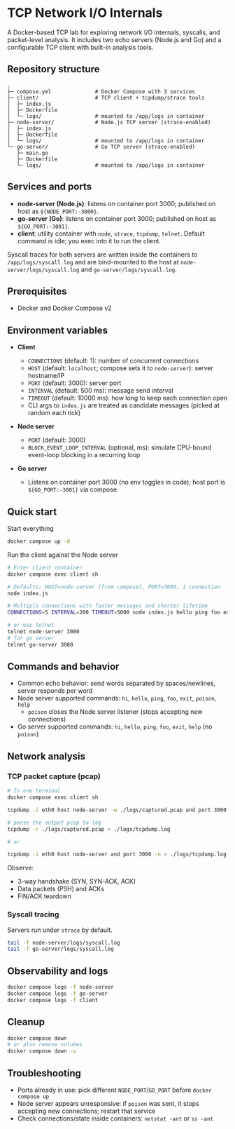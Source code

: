 # TCP Network I/O Internals

A Docker-based TCP lab for exploring network I/O internals, syscalls, and packet-level analysis. It includes two echo servers (Node.js and Go) and a configurable TCP client with built-in analysis tools.

## Repository structure

```text
.
├─ compose.yml              # Docker Compose with 3 services
├─ client/                  # TCP client + tcpdump/strace tools
│  ├─ index.js
│  ├─ Dockerfile
│  └─ logs/                 # mounted to /app/logs in container
├─ node-server/             # Node.js TCP server (strace-enabled)
│  ├─ index.js
│  ├─ Dockerfile
│  └─ logs/                 # mounted to /app/logs in container
└─ go-server/               # Go TCP server (strace-enabled)
   ├─ main.go
   ├─ Dockerfile
   └─ logs/                 # mounted to /app/logs in container
```

## Services and ports

- **node-server (Node.js)**: listens on container port 3000; published on host as `${NODE_PORT:-3000}`.
- **go-server (Go)**: listens on container port 3000; published on host as `${GO_PORT:-3001}`.
- **client**: utility container with `node`, `strace`, `tcpdump`, `telnet`. Default command is idle; you exec into it to run the client.

Syscall traces for both servers are written inside the containers to `/app/logs/syscall.log` and are bind-mounted to the host at `node-server/logs/syscall.log` and `go-server/logs/syscall.log`.

## Prerequisites

- Docker and Docker Compose v2

## Environment variables

- **Client**

  - `CONNECTIONS` (default: 1): number of concurrent connections
  - `HOST` (default: `localhost`; compose sets it to `node-server`): server hostname/IP
  - `PORT` (default: 3000): server port
  - `INTERVAL` (default: 500 ms): message send interval
  - `TIMEOUT` (default: 10000 ms): how long to keep each connection open
  - CLI args to `index.js` are treated as candidate messages (picked at random each tick)

- **Node server**

  - `PORT` (default: 3000)
  - `BLOCK_EVENT_LOOP_INTERVAL` (optional, ms): simulate CPU-bound event-loop blocking in a recurring loop

- **Go server**
  - Listens on container port 3000 (no env toggles in code); host port is `${GO_PORT:-3001}` via compose

## Quick start

Start everything

```bash
docker compose up -d
```

Run the client against the Node server

```bash
# Enter client container
docker compose exec client sh

# Defaults: HOST=node-server (from compose), PORT=3000, 1 connection
node index.js

# Multiple connections with faster messages and shorter lifetime
CONNECTIONS=5 INTERVAL=200 TIMEOUT=5000 node index.js hello ping foo exit

# or use telnet
telnet node-server 3000
# for go server
telnet go-server 3000
```

## Commands and behavior

- Common echo behavior: send words separated by spaces/newlines, server responds per word
- Node server supported commands: `hi`, `hello`, `ping`, `foo`, `exit`, `poison`, `help`
  - `poison` closes the Node server listener (stops accepting new connections)
- Go server supported commands: `hi`, `hello`, `ping`, `foo`, `exit`, `help` (no `poison`)

## Network analysis

### TCP packet capture (pcap)

```bash
# In one terminal
docker compose exec client sh

tcpdump -i eth0 host node-server -w ./logs/captured.pcap and port 3000 -n

# parse the output pcap to log
tcpdump -r ./logs/captured.pcap > ./logs/tcpdump.log

# or

tcpdump -i eth0 host node-server and port 3000 -n > ./logs/tcpdump.log
```

Observe:

- 3-way handshake (SYN, SYN-ACK, ACK)
- Data packets (PSH) and ACKs
- FIN/ACK teardown

### Syscall tracing

Servers run under `strace` by default.

```bash
tail -f node-server/logs/syscall.log
tail -f go-server/logs/syscall.log
```

## Observability and logs

```bash
docker compose logs -f node-server
docker compose logs -f go-server
docker compose logs -f client
```

## Cleanup

```bash
docker compose down
# or also remove volumes
docker compose down -v
```

## Troubleshooting

- Ports already in use: pick different `NODE_PORT`/`GO_PORT` before `docker compose up`
- Node server appears unresponsive: if `poison` was sent, it stops accepting new connections; restart that service
- Check connections/state inside containers: `netstat -ant` or `ss -ant`

